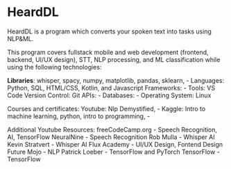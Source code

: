 # HeardDL 
HeardDL is a program which converts your spoken text into tasks using NLP&ML.

This program covers fullstack mobile and web development (frontend, backend, UI/UX design), STT, NLP processing, and ML classification while using the following technologies:

**Libraries**: whisper, spacy, numpy, matplotlib, pandas, sklearn, -
Languages: Python, SQL, HTML/CSS, Kotlin, and Javascript
Frameworks: -
Tools: VS Code
Version Control: Git
APIs: -
Databases: -
Operating System: Linux

Courses and certificates: 
Youtube: Nlp Demystified, - 
Kaggle: Intro to machine learning, python, intro to programming, - 

Additional Youtube Resources:
freeCodeCamp.org - Speech Recognition, AI, TensorFlow
NeuralNine - Speech Recognition
Rob Mulla - Whisper AI
Kevin Stratvert - Whisper AI
Flux Academy - UI/UX Design, Fontend Design
Future Mojo - NLP
Patrick Loeber - TensorFlow and PyTorch
TensorFlow - TensorFlow

